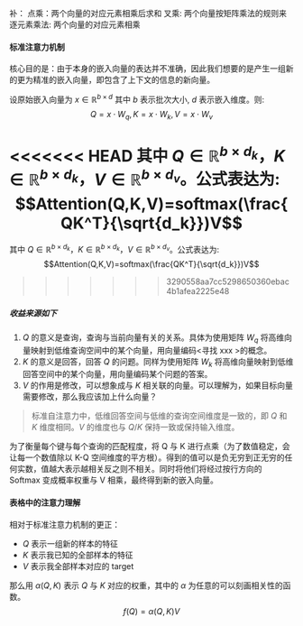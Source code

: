 补：
点乘：两个向量的对应元素相乘后求和
叉乘: 两个向量按矩阵乘法的规则来
逐元素乘法: 两个向量的对应元素相乘

#### 标准注意力机制

核心目的是：由于本身的嵌入向量的表达并不准确，因此我们想要的是产生一组新的更为精准的嵌入向量，即包含了上下文的信息的新向量。

设原始嵌入向量为 $x\in \mathbb{R}^{b \times d}$ 其中 $b$ 表示批次大小, $d$ 表示嵌入维度。则: $$Q=x\cdot W_q,K=x\cdot W_k,V=x\cdot W_v$$

<<<<<<< HEAD
其中 $Q\in \mathbb{R}^{b \times d_k}$，$K\in \mathbb{R}^{b \times d_k}$，$V\in \mathbb{R}^{b \times d_v}$。公式表达为:
$$Attention(Q,K,V)=softmax(\frac{QK^T}{\sqrt{d_k}})V$$
=======
其中 $Q\in \mathbb{R}^{b \times d_k}$，$K\in \mathbb{R}^{b \times d_k}$，$V\in \mathbb{R}^{b \times d_v}$。公式表达为:$$Attention(Q,K,V)=softmax(\frac{QK^T}{\sqrt{d_k}})V$$
>>>>>>> 3290558aa7cc5298650360ebac4b1afea2225e48

##### 收益来源如下

1. $Q$ 的意义是查询，查询与当前向量有关的关系。具体为使用矩阵 $W_q$ 将高维向量映射到低维查询空间中的某个向量，用向量编码<寻找 xxx >的概念。
2. $K$ 的意义是回答，回答 $Q$ 的问题。同样为使用矩阵 $W_k$ 将高维向量映射到低维回答空间中的某个向量，用向量编码某个问题的答案。
3. $V$ 的作用是修改，可以想象成与 $K$ 相关联的向量。可以理解为，如果目标向量需要修改，那么我应该加上什么向量？

> 标准自注意力中，低维回答空间与低维的查询空间维度是一致的，即 $Q$ 和 $K$ 维度相同。$V$ 的维度也与 $Q/K$ 保持一致或保持输入维度。

为了衡量每个键与每个查询的匹配程度，将 Q 与 K 进行点乘（为了数值稳定，会让每一个数值除以 K-Q 空间维度的平方根）。得到的值可以是负无穷到正无穷的任何实数，值越大表示越相关反之则不相关。同时将他们将经过按行方向的 Softmax 变成概率权重与 V 相乘，最终得到新的嵌入向量。

#### 表格中的注意力理解

相对于标准注意力机制的更正：

- $Q$ 表示一组新的样本的特征
- $K$ 表示我已知的全部样本的特征
- $V$ 表示我全部样本对应的 target

那么用 $\alpha(Q,K)$ 表示 $Q$ 与 $K$ 对应的权重，其中的 $\alpha$ 为任意的可以刻画相关性的函数。$$f(Q)=\alpha(Q,K)V$$

